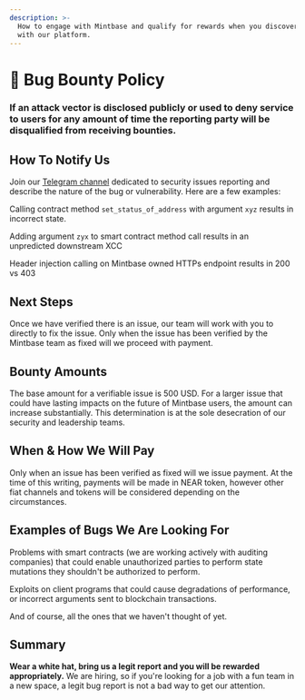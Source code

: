 ```yaml
---
description: >-
  How to engage with Mintbase and qualify for rewards when you discover issues
  with our platform.
---
```


# 🐛 Bug Bounty Policy

### **If an attack vector is disclosed publicly or used to deny service to users for any amount of time the reporting party will be disqualified from receiving bounties.**&#x20;

## How To Notify Us

Join our [Telegram channel](https://t.me/+etzkzy9cRiwxMWIx) dedicated to security issues reporting and describe the nature of the bug or vulnerability. Here are a few examples:

Calling contract method `set_status_of_address` with argument `xyz` results in incorrect state.

Adding argument `zyx` to smart contract method call results in an unpredicted downstream XCC

&#x20;Header injection calling on Mintbase owned HTTPs endpoint results in 200 vs 403&#x20;

## Next Steps

Once we have verified there is an issue, our team will work with you to directly to fix the issue.   Only when the issue has been verified by the Mintbase team as fixed will we proceed with payment.

## Bounty Amounts

The base amount for a verifiable issue is 500 USD.  For a larger issue that could have lasting impacts on the future of Mintbase users, the amount can increase substantially. This determination is at the sole desecration of our security and leadership teams.

## When & How We Will Pay

Only when an issue has been verified as fixed will we issue payment.  At the time of this writing, payments will be made in NEAR token, however other fiat channels and tokens will be considered depending on the circumstances.

## Examples of Bugs We Are Looking For

Problems with smart contracts (we are working actively with auditing companies) that could enable unauthorized parties to perform state mutations they shouldn't be authorized to perform.&#x20;

Exploits on client programs that could cause degradations of performance, or incorrect arguments sent to blockchain transactions.

And of course, all the ones that we haven't thought of yet. &#x20;

## Summary

**Wear a white hat, bring us a legit report and you will be rewarded appropriately.** We are hiring, so if you're looking for a job with a fun team in a new space, a legit bug report is not a bad way to get our attention.&#x20;

